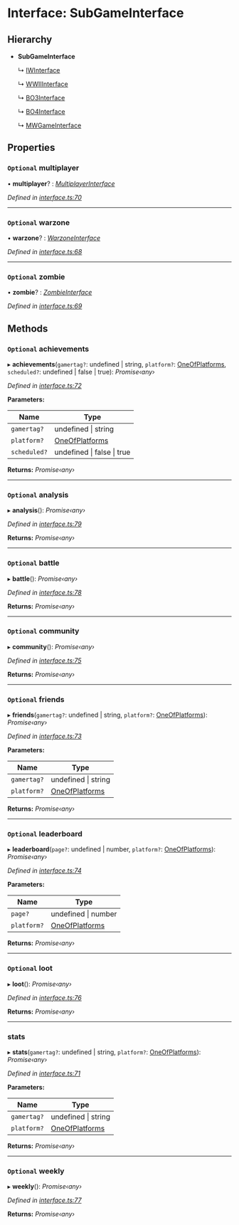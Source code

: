 # Interface: SubGameInterface

## Hierarchy

* **SubGameInterface**

  ↳ [IWInterface](_interface_.codapi.iwinterface.md)

  ↳ [WWIIInterface](_interface_.codapi.wwiiinterface.md)

  ↳ [BO3Interface](_interface_.codapi.bo3interface.md)

  ↳ [BO4Interface](_interface_.codapi.bo4interface.md)

  ↳ [MWGameInterface](_interface_.codapi.mwgameinterface.md)

## Properties

### `Optional` multiplayer

• **multiplayer**? : *[MultiplayerInterface](_interface_.codapi.multiplayerinterface.md)*

*Defined in [interface.ts:70](https://github.com/antonedvard/act-cod-api/blob/955978e/src/interface.ts#L70)*

___

### `Optional` warzone

• **warzone**? : *[WarzoneInterface](_interface_.codapi.warzoneinterface.md)*

*Defined in [interface.ts:68](https://github.com/antonedvard/act-cod-api/blob/955978e/src/interface.ts#L68)*

___

### `Optional` zombie

• **zombie**? : *[ZombieInterface](_interface_.codapi.zombieinterface.md)*

*Defined in [interface.ts:69](https://github.com/antonedvard/act-cod-api/blob/955978e/src/interface.ts#L69)*

## Methods

### `Optional` achievements

▸ **achievements**(`gamertag?`: undefined | string, `platform?`: [OneOfPlatforms](../modules/_interface_.codapi.md#oneofplatforms), `scheduled?`: undefined | false | true): *Promise‹any›*

*Defined in [interface.ts:72](https://github.com/antonedvard/act-cod-api/blob/955978e/src/interface.ts#L72)*

**Parameters:**

Name | Type |
------ | ------ |
`gamertag?` | undefined &#124; string |
`platform?` | [OneOfPlatforms](../modules/_interface_.codapi.md#oneofplatforms) |
`scheduled?` | undefined &#124; false &#124; true |

**Returns:** *Promise‹any›*

___

### `Optional` analysis

▸ **analysis**(): *Promise‹any›*

*Defined in [interface.ts:79](https://github.com/antonedvard/act-cod-api/blob/955978e/src/interface.ts#L79)*

**Returns:** *Promise‹any›*

___

### `Optional` battle

▸ **battle**(): *Promise‹any›*

*Defined in [interface.ts:78](https://github.com/antonedvard/act-cod-api/blob/955978e/src/interface.ts#L78)*

**Returns:** *Promise‹any›*

___

### `Optional` community

▸ **community**(): *Promise‹any›*

*Defined in [interface.ts:75](https://github.com/antonedvard/act-cod-api/blob/955978e/src/interface.ts#L75)*

**Returns:** *Promise‹any›*

___

### `Optional` friends

▸ **friends**(`gamertag?`: undefined | string, `platform?`: [OneOfPlatforms](../modules/_interface_.codapi.md#oneofplatforms)): *Promise‹any›*

*Defined in [interface.ts:73](https://github.com/antonedvard/act-cod-api/blob/955978e/src/interface.ts#L73)*

**Parameters:**

Name | Type |
------ | ------ |
`gamertag?` | undefined &#124; string |
`platform?` | [OneOfPlatforms](../modules/_interface_.codapi.md#oneofplatforms) |

**Returns:** *Promise‹any›*

___

### `Optional` leaderboard

▸ **leaderboard**(`page?`: undefined | number, `platform?`: [OneOfPlatforms](../modules/_interface_.codapi.md#oneofplatforms)): *Promise‹any›*

*Defined in [interface.ts:74](https://github.com/antonedvard/act-cod-api/blob/955978e/src/interface.ts#L74)*

**Parameters:**

Name | Type |
------ | ------ |
`page?` | undefined &#124; number |
`platform?` | [OneOfPlatforms](../modules/_interface_.codapi.md#oneofplatforms) |

**Returns:** *Promise‹any›*

___

### `Optional` loot

▸ **loot**(): *Promise‹any›*

*Defined in [interface.ts:76](https://github.com/antonedvard/act-cod-api/blob/955978e/src/interface.ts#L76)*

**Returns:** *Promise‹any›*

___

###  stats

▸ **stats**(`gamertag?`: undefined | string, `platform?`: [OneOfPlatforms](../modules/_interface_.codapi.md#oneofplatforms)): *Promise‹any›*

*Defined in [interface.ts:71](https://github.com/antonedvard/act-cod-api/blob/955978e/src/interface.ts#L71)*

**Parameters:**

Name | Type |
------ | ------ |
`gamertag?` | undefined &#124; string |
`platform?` | [OneOfPlatforms](../modules/_interface_.codapi.md#oneofplatforms) |

**Returns:** *Promise‹any›*

___

### `Optional` weekly

▸ **weekly**(): *Promise‹any›*

*Defined in [interface.ts:77](https://github.com/antonedvard/act-cod-api/blob/955978e/src/interface.ts#L77)*

**Returns:** *Promise‹any›*
